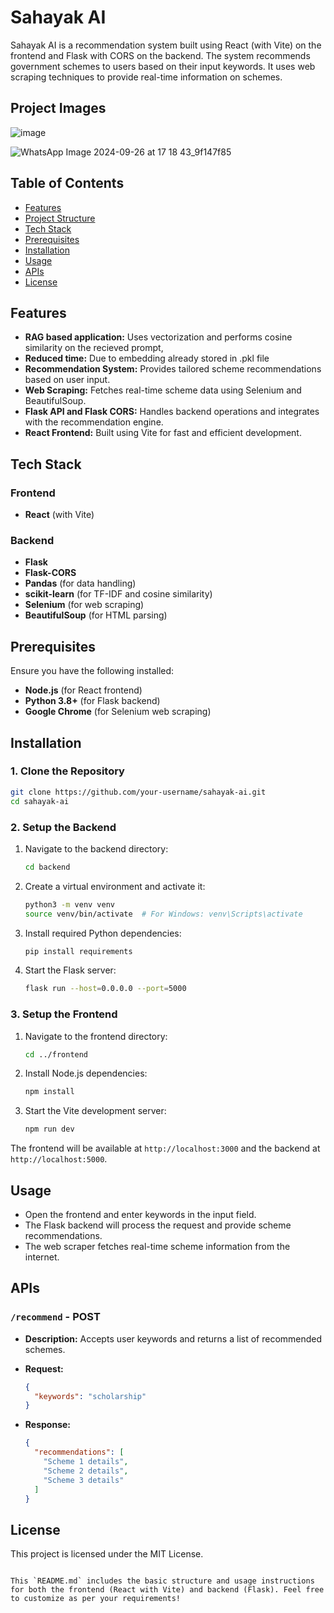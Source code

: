 # Sahayak AI

Sahayak AI is a recommendation system built using React (with Vite) on the frontend and Flask with CORS on the backend. The system recommends government schemes to users based on their input keywords. It uses web scraping techniques to provide real-time information on schemes.

## Project Images
![image](https://github.com/user-attachments/assets/00999542-93be-45b3-a287-a10bfef02208)

![WhatsApp Image 2024-09-26 at 17 18 43_9f147f85](https://github.com/user-attachments/assets/5c62751c-6c25-4ac7-80a1-0540b640f395)


## Table of Contents

- [Features](#features)
- [Project Structure](#project-structure)
- [Tech Stack](#tech-stack)
- [Prerequisites](#prerequisites)
- [Installation](#installation)
- [Usage](#usage)
- [APIs](#apis)
- [License](#license)

## Features
- **RAG based application:** Uses vectorization and performs cosine similarity on the recieved prompt,
- **Reduced time:** Due to embedding already stored in .pkl file
- **Recommendation System:** Provides tailored scheme recommendations based on user input.
- **Web Scraping:** Fetches real-time scheme data using Selenium and BeautifulSoup.
- **Flask API and Flask CORS:** Handles backend operations and integrates with the recommendation engine.
- **React Frontend:** Built using Vite for fast and efficient development.

## Tech Stack

### Frontend
- **React** (with Vite)
### Backend
- **Flask**
- **Flask-CORS**
- **Pandas** (for data handling)
- **scikit-learn** (for TF-IDF and cosine similarity)
- **Selenium** (for web scraping)
- **BeautifulSoup** (for HTML parsing)

## Prerequisites

Ensure you have the following installed:

- **Node.js** (for React frontend)
- **Python 3.8+** (for Flask backend)
- **Google Chrome** (for Selenium web scraping)

## Installation

### 1. Clone the Repository

```bash
git clone https://github.com/your-username/sahayak-ai.git
cd sahayak-ai
```

### 2. Setup the Backend

1. Navigate to the backend directory:

   ```bash
   cd backend
   ```

2. Create a virtual environment and activate it:

   ```bash
   python3 -m venv venv
   source venv/bin/activate  # For Windows: venv\Scripts\activate
   ```

3. Install required Python dependencies:

   ```bash
   pip install requirements
   ```

4. Start the Flask server:

   ```bash
   flask run --host=0.0.0.0 --port=5000
   ```

### 3. Setup the Frontend

1. Navigate to the frontend directory:

   ```bash
   cd ../frontend
   ```

2. Install Node.js dependencies:

   ```bash
   npm install
   ```

3. Start the Vite development server:

   ```bash
   npm run dev
   ```

The frontend will be available at `http://localhost:3000` and the backend at `http://localhost:5000`.

## Usage

- Open the frontend and enter keywords in the input field.
- The Flask backend will process the request and provide scheme recommendations.
- The web scraper fetches real-time scheme information from the internet.

## APIs

### `/recommend` - POST

- **Description:** Accepts user keywords and returns a list of recommended schemes.
- **Request:**

  ```json
  {
    "keywords": "scholarship"
  }
  ```

- **Response:**

  ```json
  {
    "recommendations": [
      "Scheme 1 details",
      "Scheme 2 details",
      "Scheme 3 details"
    ]
  }
  ```

## License

This project is licensed under the MIT License.
```

This `README.md` includes the basic structure and usage instructions for both the frontend (React with Vite) and backend (Flask). Feel free to customize as per your requirements!
